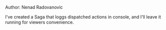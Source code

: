 Author: Nenad Radovanovic

I've created a Saga that loggs dispatched actions in console,
and I'll leave it running for viewers convenience. 